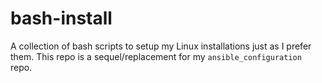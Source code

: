 # bash-install
 A collection of bash scripts to setup my Linux installations just as I prefer them. This repo is a sequel/replacement for my `ansible_configuration` repo.
